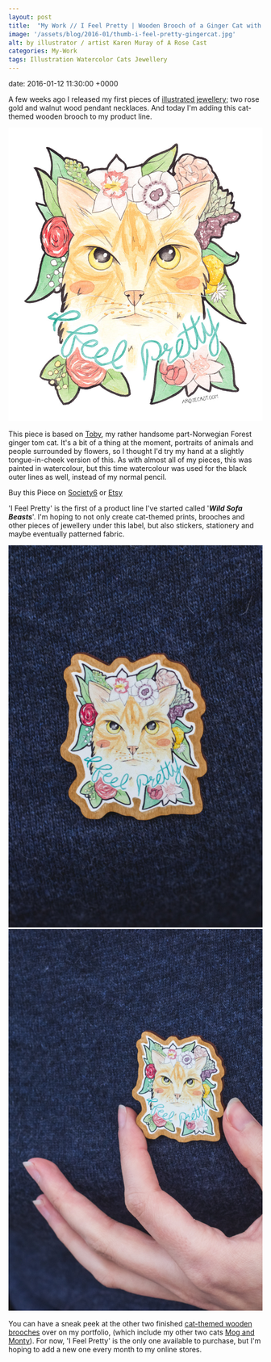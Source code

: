 ```yaml
---
layout: post
title:  "My Work // I Feel Pretty | Wooden Brooch of a Ginger Cat with Flowers"
image: '/assets/blog/2016-01/thumb-i-feel-pretty-gingercat.jpg'
alt: by illustrator / artist Karen Muray of A Rose Cast
categories: My-Work
tags: Illustration Watercolor Cats Jewellery
---
```


date:   2016-01-12 11:30:00 +0000


<p class="intro">A few weeks ago I released my first pieces of <a href="https://www.etsy.com/shop/ARoseCast?section_id=18187909" title="Illustrated jewellery on A Rose Cast's Etsy store">illustrated jewellery</a>; two rose gold and walnut wood pendant necklaces. And today I'm adding this cat-themed wooden brooch to my product line.
</p>

![I Feel Pretty - Wooden Brooch of a Ginger Cat with Flowers and Calligraphy Quote by illustrator / artist Karen Muray of A Rose Cast](/assets/folio/wsb/illustration-i-feel-pretty-cat.jpg "I Feel Pretty - Wooden Brooch of a Ginger Cat with Flowers and Calligraphy Quote by illustrator / artist Karen Muray of A Rose Cast")

This piece is based on <a href="https://www.instagram.com/p/8nSfiJmFWm/" title="Toby on A Rose Cast's Instagram">Toby</a>, my rather handsome part-Norwegian Forest ginger tom cat. It's a bit of a thing at the moment, portraits of animals and people surrounded by flowers, so I thought I'd try my hand at a slightly tongue-in-cheek version of this. As with almost all of my pieces, this was painted in watercolour, but this time watercolour was used for the black outer lines as well, instead of my normal pencil.

<div class="highlight">
  <p>Buy <span class="the">this</span> Piece <span class="the">on</span>
    <a href="https://society6.com/product/i-feel-pretty--ginger-cat-surrounded-by-flowers_print#1=45" title="Buy the I Feel Pretty - Wooden Brooch on the A Rose Cast Society6 store">Society6</a>
    <span class="the">or</span>
    <a href="https://www.etsy.com/listing/257820045/walnut-wood-brooch-with-illustration-of" title="Buy the I Feel Pretty - Wooden Brooch on the A Rose Cast Etsy store">Etsy</a>
  </p>
</div>

'I Feel Pretty' is the first of a product line I've started called '<strong><em>Wild Sofa Beasts</em></strong>'. I'm hoping to not only create cat-themed prints, brooches and other pieces of jewellery under this label, but also stickers, stationery and maybe eventually patterned fabric.

<div class="row">
	<div class="col-md-6">
		<a href="https://www.etsy.com/listing/257820045/walnut-wood-brooch-with-illustration-of" title="Buy the I Feel Pretty - Wooden Brooch on the A Rose Cast on Etsy"><img src="/assets/blog/2016-01/wooden-brooch-i-feel-pretty-cat-02.jpg" alt="I Feel Pretty - Wooden Brooch"></a>
	</div>
	<div class="col-md-6">
		<a href="https://www.etsy.com/listing/257820045/walnut-wood-brooch-with-illustration-of" title="Buy the I Feel Pretty - Wooden Brooch on the A Rose Cast on Etsy"><img src="/assets/folio/wsb/wooden-brooch-i-feel-pretty-cat.jpg" alt="I Feel Pretty - Wooden Brooch"></a>
	</div>
</div>

You can have a sneak peek at the other two finished <a href="/project/illustration-wild-sofa-beasts.html" title="See the other cat-themed wooden brooches, due to be released over the next few months">cat-themed wooden brooches</a> over on my portfolio, (which include my other two cats <a href="https://www.instagram.com/p/5wHS6TGFTD/" title="Mog and Monty on A Rose Cast's Instagram">Mog and Monty</a>). For now, 'I Feel Pretty' is the only one available to purchase, but I'm hoping to add a new one every month to my online stores.